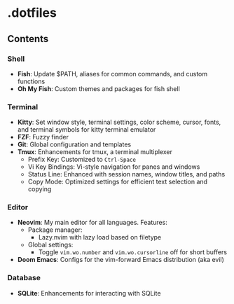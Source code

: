 # .dotfiles

## Contents

### Shell
- **Fish**: Update $PATH, aliases for common commands, and custom functions
- **Oh My Fish**: Custom themes and packages for fish shell

### Terminal
- **Kitty**: Set window style, terminal settings, color scheme, cursor, fonts, and terminal symbols for kitty terminal emulator
- **FZF**: Fuzzy finder
- **Git**: Global configuration and templates
- **Tmux**: Enhancements for tmux, a terminal multiplexer
  - Prefix Key: Customized to `Ctrl-Space`
  - Vi Key Bindings: Vi-style navigation for panes and windows
  - Status Line: Enhanced with session names, window titles, and paths
  - Copy Mode: Optimized settings for efficient text selection and copying

### Editor
- **Neovim**: My main editor for all languages. Features:
  * Package manager:
    * Lazy.nvim with lazy load based on filetype
  * Global settings:
    * Toggle `vim.wo.number` and `vim.wo.cursorline` off for short buffers
- **Doom Emacs**: Configs for the vim-forward Emacs distribution (aka evil)

### Database
- **SQLite**: Enhancements for interacting with SQLite
